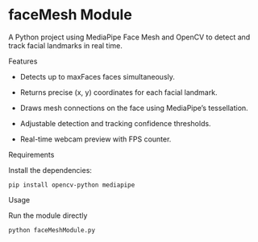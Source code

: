 # faceMesh Module
A Python project using MediaPipe Face Mesh and OpenCV to detect and track facial landmarks in real time.

Features
- Detects up to maxFaces faces simultaneously.

- Returns precise (x, y) coordinates for each facial landmark.

- Draws mesh connections on the face using MediaPipe’s tessellation.

- Adjustable detection and tracking confidence thresholds.

- Real-time webcam preview with FPS counter.

Requirements

Install the dependencies:

    pip install opencv-python mediapipe
Usage

Run the module directly

    python faceMeshModule.py
